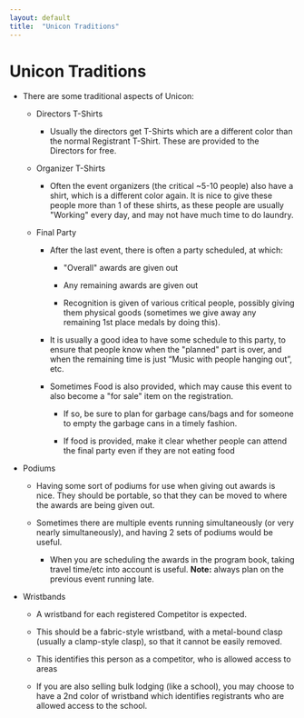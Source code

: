 ```yaml
---
layout: default
title:  "Unicon Traditions"
---
```


# Unicon Traditions

* There are some traditional aspects of Unicon:

    * Directors T-Shirts

        * Usually the directors get T-Shirts which are a different color than the normal Registrant T-Shirt. These are provided to the Directors for free.

    * Organizer T-Shirts

        * Often the event organizers (the critical ~5-10 people) also have a shirt, which is a different color again. It is nice to give these people more than 1 of these shirts, as these people are usually "Working" every day, and may not have much time to do laundry.

    * Final Party

        * After the last event, there is often a party scheduled, at which:

            * "Overall" awards are given out

            * Any remaining awards are given out

            * Recognition is given of various critical people, possibly giving them physical goods (sometimes we give away any remaining 1st place medals by doing this).

        * It is usually a good idea to have some schedule to this party, to ensure that people know when the "planned" part is over, and when the remaining time is just “Music with people hanging out”, etc.

        * Sometimes Food is also provided, which may cause this event to also become a "for sale" item on the registration.

            * If so, be sure to plan for garbage cans/bags and for someone to empty the garbage cans in a timely fashion.

            * If food is provided, make it clear whether people can attend the final party even if they are not eating food

* Podiums

    * Having some sort of podiums for use when giving out awards is nice. They should be portable, so that they can be moved to where the awards are being given out.

    * Sometimes there are multiple events running simultaneously (or very nearly simultaneously), and having 2 sets of podiums would be useful.

        * When you are scheduling the awards in the program book, taking travel time/etc into account is useful. **Note:** always plan on the previous event running late.

* Wristbands

    * A wristband for each registered Competitor is expected.

    * This should be a fabric-style wristband, with a metal-bound clasp (usually a clamp-style clasp), so that it cannot be easily removed.

    * This identifies this person as a competitor, who is allowed access to areas

    * If you are also selling bulk lodging (like a school), you may choose to have a 2nd color of wristband which identifies registrants who are allowed access to the school.

